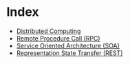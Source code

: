 # Index

* [Distributed Computing](https://github.com/akhilputhiry/lti-sessions/blob/master/micro-services/distributed-computing.md)
* [Remote Procedure Call (RPC)](https://github.com/akhilputhiry/lti-sessions/blob/master/micro-services/rpc.md)
* [Service Oriented Architecture (SOA)](https://github.com/akhilputhiry/lti-sessions/blob/master/micro-services/soa.md)
* [Representation State Transfer (REST)](https://github.com/akhilputhiry/lti-sessions/blob/master/micro-services/rest.md)
